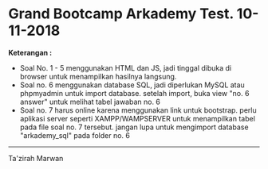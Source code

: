 # Grand Bootcamp Arkademy Test. 10-11-2018

<b>Keterangan :</b>
<ul>
  <li>Soal No. 1 - 5 menggunakan HTML dan JS, jadi tinggal dibuka di browser untuk menampilkan hasilnya langsung.</li>
  <li>Soal no. 6 menggunakan database SQL, jadi diperlukan MySQL atau phpmyadmin untuk import database. setelah import, buka view "no. 6 answer" untuk melihat tabel jawaban no. 6</li>
  <li>Soal no. 7 harus online karena menggunakan link untuk bootstrap. perlu aplikasi server seperti XAMPP/WAMPSERVER untuk menampilkan tabel pada file soal no. 7 tersebut. jangan lupa untuk mengimport database "arkademy_sql" pada folder no. 6</li>
</ul>

_____________________________
Ta'zirah Marwan
